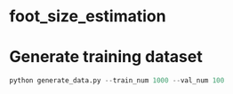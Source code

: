 # foot_size_estimation


# Generate training dataset

```python
python generate_data.py --train_num 1000 --val_num 100 
```